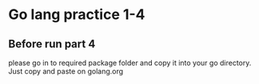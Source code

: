 # Go lang practice 1-4

## Before run part 4
please go in to required package folder and copy it into your go directory. Just copy and paste on golang.org
